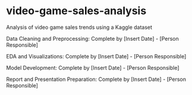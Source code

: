# video-game-sales-analysis
Analysis of video game sales trends using a Kaggle dataset

Data Cleaning and Preprocessing: Complete by [Insert Date] - [Person Responsible]

EDA and Visualizations: Complete by [Insert Date] - [Person Responsible]

Model Development: Complete by [Insert Date] - [Person Responsible]

Report and Presentation Preparation: Complete by [Insert Date] - [Person Responsible]
